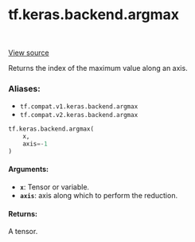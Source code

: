 <div itemscope itemtype="http://developers.google.com/ReferenceObject">
<meta itemprop="name" content="tf.keras.backend.argmax" />
<meta itemprop="path" content="Stable" />
</div>

# tf.keras.backend.argmax

<!-- Insert buttons -->

<table class="tfo-notebook-buttons tfo-api" align="left">
</table>

<a target="_blank" href="/code/stable/tensorflow/python/keras/backend.py">View source</a>



<!-- Start diff -->
Returns the index of the maximum value along an axis.

### Aliases:

* `tf.compat.v1.keras.backend.argmax`
* `tf.compat.v2.keras.backend.argmax`


``` python
tf.keras.backend.argmax(
    x,
    axis=-1
)
```



<!-- Placeholder for "Used in" -->


#### Arguments:


* <b>`x`</b>: Tensor or variable.
* <b>`axis`</b>: axis along which to perform the reduction.


#### Returns:

A tensor.
